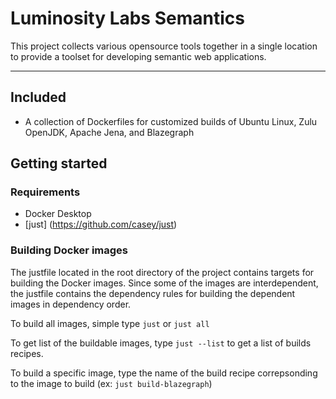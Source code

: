 # Luminosity Labs Semantics

This project collects various opensource tools together in a single location to provide a toolset for developing semantic web applications.

---
## Included

- A collection of Dockerfiles for customized builds of Ubuntu Linux, Zulu OpenJDK, Apache Jena, and Blazegraph

## Getting started

### Requirements

- Docker Desktop
- [just] (https://github.com/casey/just)

### Building Docker images

The justfile located in the root directory of the project contains targets for building the Docker images.  Since some
  of the images are interdependent, the justfile contains the dependency rules for building the dependent images in
  dependency order.

To build all images, simple type `just` or `just all`

To get list of the buildable images, type `just --list` to get a list of builds recipes.

To build a specific image, type the name of the build recipe correpsonding to the image to build (ex: `just build-blazegraph`)



